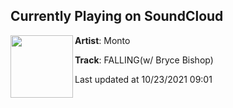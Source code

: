 ## Currently Playing on SoundCloud

[<img align="left" width="100" src="https://i1.sndcdn.com/artworks-wJSY4z2O8nkwjkNj-GEm2vA-t500x500.jpg">](https://soundcloud.com/monto-604833875/fallingw-bryce-bishop?in_system_playlist=track-stations%3A1145585986)

**Artist**: Monto 

**Track**: FALLING(w/ Bryce Bishop)

Last updated at 10/23/2021 09:01
